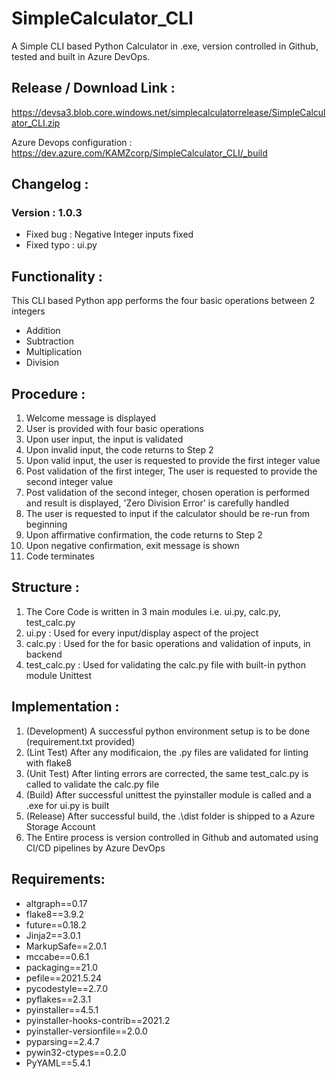 # SimpleCalculator_CLI
A Simple CLI based Python Calculator in .exe, version controlled in Github, tested and built in Azure DevOps.

## Release / Download Link :
https://devsa3.blob.core.windows.net/simplecalculatorrelease/SimpleCalculator_CLI.zip

Azure Devops configuration : https://dev.azure.com/KAMZcorp/SimpleCalculator_CLI/_build

## Changelog :
### Version : 1.0.3
* Fixed bug : Negative Integer inputs fixed
* Fixed typo : ui.py

## Functionality :
This CLI based Python app performs the four basic operations between 2 integers
* Addition
* Subtraction
* Multiplication
* Division

## Procedure :
1. Welcome message is displayed
2. User is provided with four basic operations
3. Upon user input, the input is validated
4. Upon invalid input, the code returns to Step 2
5. Upon valid input, the user is requested to provide the first integer value
6. Post validation of the first integer, The user is requested to provide the second integer value
7. Post validation of the second integer, chosen operation is performed and result is displayed, 'Zero Division Error' is carefully handled
8. The user is requested to input if the calculator should be re-run from beginning
9. Upon affirmative confirmation, the code returns to Step 2
10. Upon negative confirmation, exit message is shown
11. Code terminates

## Structure :
1. The Core Code is written in 3 main modules i.e. ui.py, calc.py, test_calc.py
2. ui.py : Used for every input/display aspect of the project
3. calc.py : Used for the for basic operations and validation of inputs, in backend
4. test_calc.py : Used for validating the calc.py file with built-in python module Unittest

## Implementation :
1. (Development) A successful python environment setup is to be done (requirement.txt provided)
2. (Lint Test) After any modificaion, the .py files are validated for linting with flake8
3. (Unit Test) After linting errors are corrected, the same test_calc.py is called to validate the calc.py file
4. (Build) After successful unittest the pyinstaller module is called and a .exe for ui.py is built
5. (Release) After successful build, the .\dist folder is shipped to a Azure Storage Account
6. The Entire process is version controlled in Github and automated using CI/CD pipelines by Azure DevOps

## Requirements:
* altgraph==0.17
* flake8==3.9.2
* future==0.18.2
* Jinja2==3.0.1
* MarkupSafe==2.0.1
* mccabe==0.6.1
* packaging==21.0
* pefile==2021.5.24
* pycodestyle==2.7.0
* pyflakes==2.3.1
* pyinstaller==4.5.1
* pyinstaller-hooks-contrib==2021.2
* pyinstaller-versionfile==2.0.0
* pyparsing==2.4.7
* pywin32-ctypes==0.2.0
* PyYAML==5.4.1
